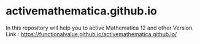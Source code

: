 # activemathematica.github.io
In this repository will help you to active Mathematica 12 and other Version.
Link : https://functionalvalue.github.io/activemathematica.github.io/
